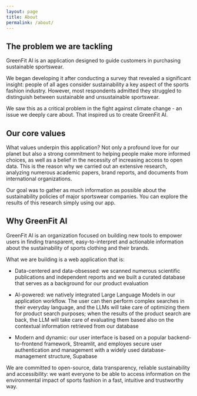 ```yaml
---
layout: page
title: About
permalink: /about/
---
```


## The problem we are tackling
GreenFit AI is an application designed to guide customers in purchasing sustainable sportswear.

We began developing it after conducting a survey that revealed a significant insight: people of all ages consider sustainability a key aspect of the sports fashion industry. However, most respondents admitted they struggled to distinguish between sustainable and unsustainable sportswear.

We saw this as a critical problem in the fight against climate change - an issue we deeply care about. That inspired us to create GreenFit AI.

## Our core values

What values underpin this application? Not only a profound love for our planet but also a strong commitment to helping people make more informed choices, as well as a belief in the necessity of increasing access to open data. This is the reason why we carried out an extensive research, analyzing numerous academic papers, brand reports, and documents from international organizations.

Our goal was to gather as much information as possible about the sustainability policies of major sportswear companies. You can explore the results of this research simply using our app.

## Why GreenFit AI

GreenFit AI is an organization focused on building new tools to empower users in finding transparent, easy-to-interpret and actionable information about the sustainability of sports clothing and their brands. 

What we are building is a web application that is:

- Data-centered and data-obsessed: we scanned numerous scientific publications and independent reports and we built a curated database that serves as a background for our product evaluation

- AI-powered: we natively integrated Large Language Models in our application workflow. The user can then perform complex searches in their everyday language, and the LLMs will take care of optimizing them for product search purposes; when the results of the product search are back, the LLM will take care of evaluating them based also on the contextual information retrieved from our database

- Modern and dynamic: our user interface is based on a popular backend-to-frontend framework, Streamlit, and employes secure user authentication and management with a widely used database-management structure, Supabase

We are committed to open-source, data transparency, reliable sustainability and accessibility: we want everyone to be able to access information on the environmental impact of sports fashion in a fast, intuitive and trustworthy way.